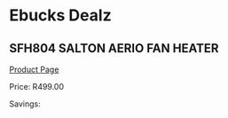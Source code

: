 
# Ebucks Dealz
## SFH804 SALTON AERIO FAN HEATER
[Product Page](https://www.ebucks.com/web/shop/productSelected.do?prodId=319802391&catId=704982758)

Price: R499.00

Savings: 


	